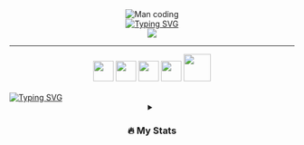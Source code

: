 
<div align="center">
  <img src="https://i.giphy.com/media/f3iwJFOVOwuy7K6FFw/giphy.webp" alt="Man coding" />
  <br />
  <a href="https://git.io/typing-svg"><img src="https://readme-typing-svg.demolab.com?font=IBM+Plex+Mono&duration=3000&pause=1000&color=36B821&center=true&vCenter=true&width=435&lines=Bem+vindo+ao+meu+perfil;Welcome+to+my+profile;%E7%A7%81%E3%81%AE%E3%83%97%E3%83%AD%E3%83%95%E3%82%A3%E3%83%BC%E3%83%AB%E3%81%B8%E3%82%88%E3%81%86%E3%81%93%E3%81%9D" alt="Typing SVG" /></a>
  <br />
  
  <a href="https://www.linkedin.com/in/pedrohteles/">
    <img src="https://img.shields.io/badge/LinkedIn-0077B5?style=for-the-badge&logo=linkedin&logoColor=white" />
  </a>
  <br />
</div>

---
<div align="center">
  <img width="36px" src="https://cdn.jsdelivr.net/gh/devicons/devicon/icons/mongodb/mongodb-original-wordmark.svg" />
  <img width="36px" src="https://cdn.jsdelivr.net/gh/devicons/devicon/icons/postgresql/postgresql-original-wordmark.svg" />
  <img width="36px" src="https://cdn.jsdelivr.net/gh/devicons/devicon/icons/typescript/typescript-plain.svg" />
  <img width="36px" src="https://cdn.jsdelivr.net/gh/devicons/devicon/icons/python/python-original.svg" />
  <img width="48px" src="https://cdn.jsdelivr.net/gh/devicons/devicon/icons/nodejs/nodejs-original-wordmark.svg" />
</div>
<br />
<a href="https://git.io/typing-svg"><img src="https://readme-typing-svg.demolab.com?font=IBM+Plex+Mono&size=16&pause=1000&color=42E128&vCenter=true&multiline=true&width=600&height=75&lines=I'm+interested+in+turning+hard+tasks+to+easier+ones;Since 2012 pursuing+awesome+projects+to+be+part+of" alt="Typing SVG" /></a>
<br />

<details align="center">
  <summary><h3>🔥 My Stats</h3></summary>
  <img height="180em" src="https://github-readme-stats-sigma-five.vercel.app/api?username=pitossomo&count_private=true&show_icons=true&theme=merko&hide_border=true" /><br />
  <img height="180em" src="https://github-readme-stats-sigma-five.vercel.app/api/top-langs/?username=pitossomo&layout=compact&langs_count=6&theme=merko&hide_border=true" /><br />
  <img height="180em" src="https://streak-stats.demolab.com?user=Pitossomo&theme=merko&hide_border=true" />
</div>
